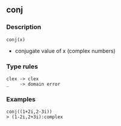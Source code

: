 ## conj

### Description

`conj(x)`

- conjugate value of x (complex numbers)

### Type rules

```no-highlight
clex -> clex
_    -> domain error
```

### Examples

```no-highlight
conj((1+2i,2-3i))
> (1-2i,2+3i):complex
```
